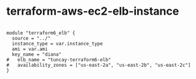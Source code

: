 # terraform-aws-ec2-elb-instance
```

module "terraform6_elb" {
  source = "../"
  instance_type = var.instance_type
  ami = var.ami
  key_name = "diana"
#   elb_name = "tuncay-terraform6-elb"
#   availability_zones = ["us-east-2a", "us-east-2b", "us-east-2c"]
}
```

